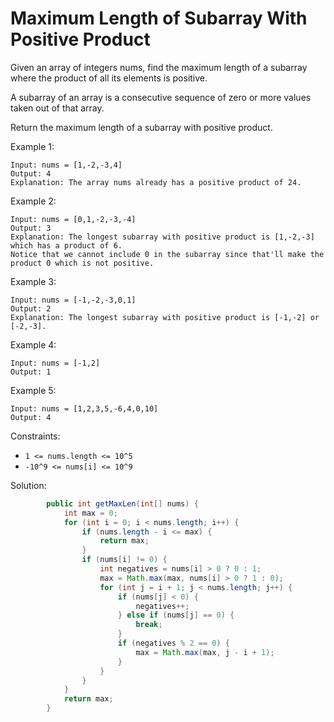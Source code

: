 # Maximum Length of Subarray With Positive Product
Given an array of integers nums, find the maximum length of a subarray where the product of all its elements is positive.

A subarray of an array is a consecutive sequence of zero or more values taken out of that array.

Return the maximum length of a subarray with positive product.

 

Example 1:
```
Input: nums = [1,-2,-3,4]
Output: 4
Explanation: The array nums already has a positive product of 24.
```
Example 2:
```
Input: nums = [0,1,-2,-3,-4]
Output: 3
Explanation: The longest subarray with positive product is [1,-2,-3] which has a product of 6.
Notice that we cannot include 0 in the subarray since that'll make the product 0 which is not positive.
```
Example 3:
```
Input: nums = [-1,-2,-3,0,1]
Output: 2
Explanation: The longest subarray with positive product is [-1,-2] or [-2,-3].
```
Example 4:
```
Input: nums = [-1,2]
Output: 1
```
Example 5:
```
Input: nums = [1,2,3,5,-6,4,0,10]
Output: 4
```

Constraints:

- `1 <= nums.length <= 10^5`
- `-10^9 <= nums[i] <= 10^9`

Solution:
```java
        public int getMaxLen(int[] nums) {
            int max = 0;
            for (int i = 0; i < nums.length; i++) {
                if (nums.length - i <= max) {
                    return max;
                }
                if (nums[i] != 0) {
                    int negatives = nums[i] > 0 ? 0 : 1;
                    max = Math.max(max, nums[i] > 0 ? 1 : 0);
                    for (int j = i + 1; j < nums.length; j++) {
                        if (nums[j] < 0) {
                            negatives++;
                        } else if (nums[j] == 0) {
                            break;
                        }
                        if (negatives % 2 == 0) {
                            max = Math.max(max, j - i + 1);
                        }
                    }
                }
            }
            return max;
        }
```